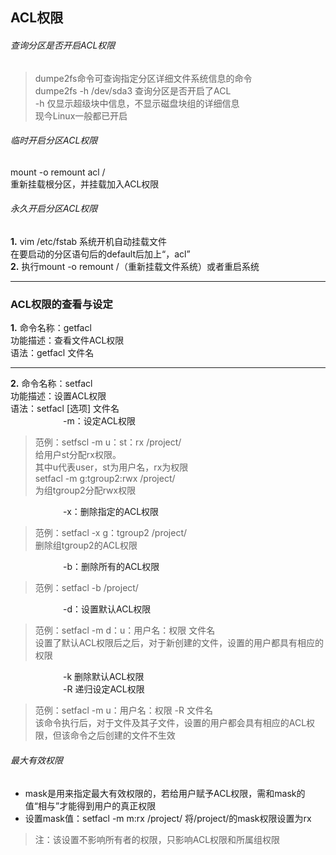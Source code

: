 ## ACL权限<br>
###### 查询分区是否开启ACL权限<br>
>dumpe2fs命令可查询指定分区详细文件系统信息的命令<br>
dumpe2fs -h /dev/sda3 查询分区是否开启了ACL<br>
-h 仅显示超级块中信息，不显示磁盘块组的详细信息<br>
现今Linux一般都已开启<br>

###### 临时开启分区ACL权限<br>
mount -o remount acl /<br>
重新挂载根分区，并挂载加入ACL权限<br>
###### 永久开启分区ACL权限<br>
**1.** vim /etc/fstab 系统开机自动挂载文件<br>
在要启动的分区语句后的default后加上“，acl”<br>
**2.** 执行mount -o remount /（重新挂载文件系统）或者重启系统<br>
***
### ACL权限的查看与设定<br>
**1.** 命令名称：getfacl<br>
功能描述：查看文件ACL权限<br>
语法：getfacl 文件名<br>
***
**2.** 命令名称：setfacl <br>
功能描述：设置ACL权限<br>
语法：setfacl [选项] 文件名<br>
&emsp;&emsp;&emsp;&emsp;&emsp;&emsp;-m：设定ACL权限<br>
>范例：setfscl -m u：st：rx /project/<br>
给用户st分配rx权限。<br>
其中u代表user，st为用户名，rx为权限<br>
setfacl -m g:tgroup2:rwx /project/<br>
为组tgroup2分配rwx权限<br>

&emsp;&emsp;&emsp;&emsp;&emsp;&emsp;-x：删除指定的ACL权限<br>
>范例：setfacl -x g：tgroup2 /project/<br>
删除组tgroup2的ACL权限<br>

&emsp;&emsp;&emsp;&emsp;&emsp;&emsp;-b：删除所有的ACL权限<br>
>范例：setfacl -b /project/<br>

&emsp;&emsp;&emsp;&emsp;&emsp;&emsp;-d：设置默认ACL权限<br>
>范例：setfacl -m d：u：用户名：权限 文件名<br>
设置了默认ACL权限后之后，对于新创建的文件，设置的用户都具有相应的权限<br>

&emsp;&emsp;&emsp;&emsp;&emsp;&emsp;-k 删除默认ACL权限<br>
&emsp;&emsp;&emsp;&emsp;&emsp;&emsp;-R 递归设定ACL权限<br>
>范例：setfacl -m u：用户名：权限 -R 文件名<br>
该命令执行后，对于文件及其子文件，设置的用户都会具有相应的ACL权限，但该命令之后创建的文件不生效<br>
###### 最大有效权限<br>
* mask是用来指定最大有效权限的，若给用户赋予ACL权限，需和mask的值“相与”才能得到用户的真正权限<br>
* 设置mask值：setfacl -m m:rx /project/ 将/project/的mask权限设置为rx<br>
>注：该设置不影响所有者的权限，只影响ACL权限和所属组权限 <br>